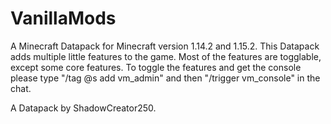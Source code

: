 # VanillaMods
A Minecraft Datapack for Minecraft version 1.14.2 and 1.15.2.
This Datapack adds multiple little features to the game.
Most of the features are togglable, except some core features.
To toggle the features and get the console please type "/tag @s add vm_admin" and then "/trigger vm_console" in the chat.

A Datapack by ShadowCreator250.
